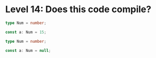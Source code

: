 # Level 14: Does this code compile?

```typescript
type Num = number;

const a: Num = 15;
```

```typescript
type Num = number;

const a: Num = null;
```
